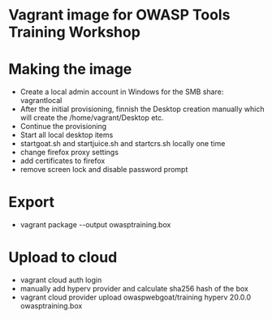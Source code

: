 # Vagrant image for OWASP Tools Training Workshop

# Making the image

+ Create a local admin account in Windows for the SMB share: vagrantlocal
+ After the initial provisioning, finnish the Desktop creation manually which will create the /home/vagrant/Desktop etc.
+ Continue the provisioning
+ Start all local desktop items
+ startgoat.sh and startjuice.sh and startcrs.sh locally one time
+ change firefox proxy settings
+ add certificates to firefox
+ remove screen lock and disable password prompt

# Export

+ vagrant package --output owasptraining.box

# Upload to cloud

+ vagrant cloud auth login
+ manually add hyperv provider and calculate sha256 hash of the box
+ vagrant cloud provider upload owaspwebgoat/training hyperv 20.0.0 owasptraining.box
